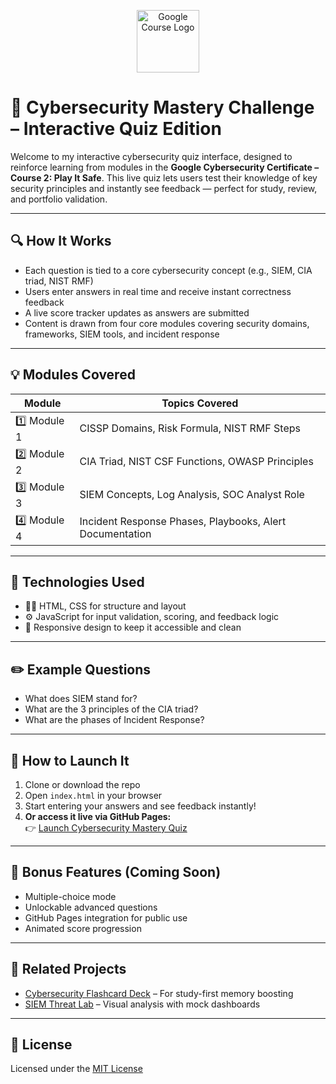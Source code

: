 <p align="center">
  <img src="https://upload.wikimedia.org/wikipedia/commons/2/2f/Google_2015_logo.svg" alt="Google Course Logo" width="100"/>
</p>

# 🧪 Cybersecurity Mastery Challenge – Interactive Quiz Edition

Welcome to my interactive cybersecurity quiz interface, designed to reinforce learning from modules in the **Google Cybersecurity Certificate – Course 2: Play It Safe**. This live quiz lets users test their knowledge of key security principles and instantly see feedback — perfect for study, review, and portfolio validation.

---

## 🔍 How It Works

- Each question is tied to a core cybersecurity concept (e.g., SIEM, CIA triad, NIST RMF)
- Users enter answers in real time and receive instant correctness feedback
- A live score tracker updates as answers are submitted
- Content is drawn from four core modules covering security domains, frameworks, SIEM tools, and incident response

---

## 💡 Modules Covered

| Module | Topics Covered                                              |
|--------|-------------------------------------------------------------|
| 1️⃣ Module 1 | CISSP Domains, Risk Formula, NIST RMF Steps            |
| 2️⃣ Module 2 | CIA Triad, NIST CSF Functions, OWASP Principles        |
| 3️⃣ Module 3 | SIEM Concepts, Log Analysis, SOC Analyst Role         |
| 4️⃣ Module 4 | Incident Response Phases, Playbooks, Alert Documentation |

---

## 🎯 Technologies Used

- 🧑‍💻 HTML, CSS for structure and layout  
- ⚙️ JavaScript for input validation, scoring, and feedback logic  
- 🎨 Responsive design to keep it accessible and clean

---

## ✏️ Example Questions

- What does SIEM stand for?  
- What are the 3 principles of the CIA triad?  
- What are the phases of Incident Response?

---

## 🚀 How to Launch It

1. Clone or download the repo  
2. Open `index.html` in your browser  
3. Start entering your answers and see feedback instantly!  
4. **Or access it live via GitHub Pages:**  
👉 [Launch Cybersecurity Mastery Quiz](https://cja-cyberhack24.github.io/Google-Cybersecurity-Training-Portfolio/Play-It-Safe/)



---

## 💬 Bonus Features (Coming Soon)

- Multiple-choice mode  
- Unlockable advanced questions  
- GitHub Pages integration for public use  
- Animated score progression

---

## 🧠 Related Projects

- [Cybersecurity Flashcard Deck](../Cybersecurity-Flashcards) – For study-first memory boosting  
- [SIEM Threat Lab](../SIEM-Dashboard-Showcase) – Visual analysis with mock dashboards

---

## 📜 License

Licensed under the [MIT License](https://opensource.org/licenses/MIT)

